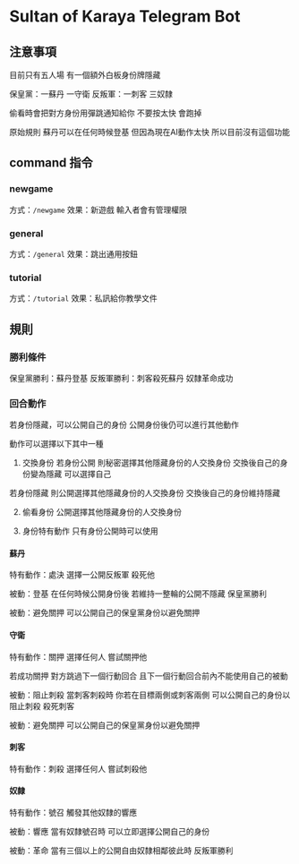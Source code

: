 # Sultan of Karaya Telegram Bot

## 注意事項
目前只有五人場
有一個額外白板身份牌隱藏

保皇黨：一蘇丹 一守衛
反叛軍：一刺客 三奴隸

偷看時會把對方身份用彈跳通知給你
不要按太快 會跑掉

原始規則 蘇丹可以在任何時候登基
但因為現在AI動作太快 所以目前沒有這個功能

## command 指令

### newgame
方式：`/newgame`
效果：新遊戲 輸入者會有管理權限

### general
方式：`/general`
效果：跳出通用按鈕

### tutorial
方式：`/tutorial`
效果：私訊給你教學文件

## 規則

### 勝利條件
保皇黨勝利：蘇丹登基
反叛軍勝利：刺客殺死蘇丹 奴隸革命成功

### 回合動作
若身份隱藏，可以公開自己的身份
公開身份後仍可以進行其他動作

動作可以選擇以下其中一種
1. 交換身份
若身份公開 則秘密選擇其他隱藏身份的人交換身份
交換後自己的身份變為隱藏 可以選擇自己

若身份隱藏 則公開選擇其他隱藏身份的人交換身份
交換後自己的身份維持隱藏

2. 偷看身份
公開選擇其他隱藏身份的人交換身份

3. 身份特有動作
只有身份公開時可以使用

#### 蘇丹
特有動作：處決
選擇一公開反叛軍
殺死他

被動：登基
在任何時候公開身份後
若維持一整輪的公開不隱藏
保皇黨勝利

被動：避免關押
可以公開自己的保皇黨身份以避免關押

#### 守衛
特有動作：關押
選擇任何人
嘗試關押他

若成功關押 對方跳過下一個行動回合
且下一個行動回合前內不能使用自己的被動

被動：阻止刺殺
當刺客刺殺時
你若在目標兩側或刺客兩側
可以公開自己的身份以阻止刺殺
殺死刺客

被動：避免關押
可以公開自己的保皇黨身份以避免關押

#### 刺客
特有動作：刺殺
選擇任何人
嘗試刺殺他

#### 奴隸
特有動作：號召
觸發其他奴隸的響應

被動：響應
當有奴隸號召時
可以立即選擇公開自己的身份

被動：革命
當有三個以上的公開自由奴隸相鄰彼此時
反叛軍勝利



